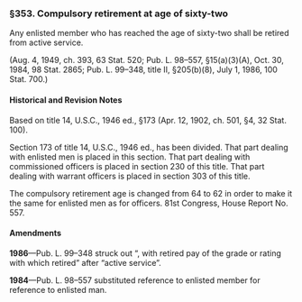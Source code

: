 ### §353. Compulsory retirement at age of sixty-two ###

Any enlisted member who has reached the age of sixty-two shall be retired from active service.

(Aug. 4, 1949, ch. 393, 63 Stat. 520; Pub. L. 98–557, §15(a)(3)(A), Oct. 30, 1984, 98 Stat. 2865; Pub. L. 99–348, title II, §205(b)(8), July 1, 1986, 100 Stat. 700.)

#### Historical and Revision Notes ####

Based on title 14, U.S.C., 1946 ed., §173 (Apr. 12, 1902, ch. 501, §4, 32 Stat. 100).

Section 173 of title 14, U.S.C., 1946 ed., has been divided. That part dealing with enlisted men is placed in this section. That part dealing with commissioned officers is placed in section 230 of this title. That part dealing with warrant officers is placed in section 303 of this title.

The compulsory retirement age is changed from 64 to 62 in order to make it the same for enlisted men as for officers. 81st Congress, House Report No. 557.

#### Amendments ####

**1986**—Pub. L. 99–348 struck out “, with retired pay of the grade or rating with which retired” after “active service”.

**1984**—Pub. L. 98–557 substituted reference to enlisted member for reference to enlisted man.